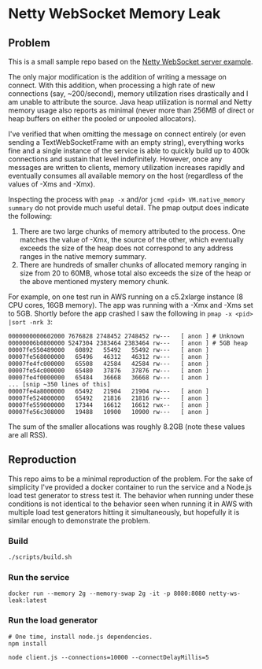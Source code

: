 # Netty WebSocket Memory Leak

## Problem

This is a small sample repo based on the [Netty WebSocket server example](https://github.com/netty/netty/tree/4.1/example/src/main/java/io/netty/example/http/websocketx/server).

The only major modification is the addition of writing a message on connect. With this addition,
when processing a high rate of new connections (say, ~200/second), memory utilization rises
drastically and I am unable to attribute the source. Java heap utilization is normal and Netty
memory usage also reports as minimal (never more than 256MB of direct or heap buffers on either
the pooled or unpooled allocators).

I've verified that when omitting the message on connect entirely (or even sending a 
TextWebSocketFrame with an empty string), everything works fine and a single instance of the 
service is able to quickly build up to 400k connections and sustain that level indefinitely. 
However, once any messages are written to clients, memory utilization increases rapidly and 
eventually consumes all available memory on the host (regardless of the values of -Xms and -Xmx).

Inspecting the process with `pmap -x` and/or `jcmd <pid> VM.native_memory summary` do not provide
much useful detail. The pmap output does indicate the following:

1. There are two large chunks of memory attributed to the process. One matches the value of -Xmx,
   the source of the other, which eventually exceeds the size of the heap does not correspond to
   any address ranges in the native memory summary.
2. There are hundreds of smaller chunks of allocated memory ranging in size from 20 to 60MB, whose
   total also exceeds the size of the heap or the above mentioned mystery memory chunk.

For example, on one test run in AWS running on a c5.2xlarge instance (8 CPU cores, 16GB memory). The
app was running with a -Xmx and -Xms set to 5GB. Shortly before the app crashed I saw the following 
in `pmap -x <pid> |sort -nrk 3`:

```
0000000000602000 7676828 2748452 2748452 rw---   [ anon ] # Unknown
00000006b0800000 5247304 2383464 2383464 rw---   [ anon ] # 5GB heap
00007fe550489000   60892   55492   55492 rw---   [ anon ]
00007fe568000000   65496   46312   46312 rw---   [ anon ]
00007fe4fc000000   65508   42584   42584 rw---   [ anon ]
00007fe54c000000   65480   37876   37876 rw---   [ anon ]
00007fe4f0000000   65484   36668   36668 rw---   [ anon ]
... [snip ~350 lines of this]
00007fe4a8000000   65492   21904   21904 rw---   [ anon ]
00007fe524000000   65492   21816   21816 rw---   [ anon ]
00007fe559000000   17344   16612   16612 rwx--   [ anon ]
00007fe56c308000   19488   10900   10900 rw---   [ anon ]
```

The sum of the smaller allocations was roughly 8.2GB (note these values are all RSS).

## Reproduction

This repo aims to be a minimal reproduction of the problem. For the sake of simplicity I've 
provided a docker container to run the service and a Node.js load test generator to stress
test it. The behavior when running under these conditions is not identical to the behavior
seen when running it in AWS with multiple load test generators hitting it simultaneously, but
hopefully it is similar enough to demonstrate the problem.

### Build

```sh
./scripts/build.sh
```

### Run the service

```
docker run --memory 2g --memory-swap 2g -it -p 8080:8080 netty-ws-leak:latest
```

### Run the load generator

```
# One time, install node.js dependencies.
npm install

node client.js --connections=10000 --connectDelayMillis=5
```
